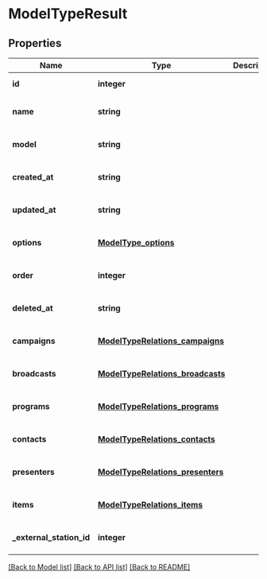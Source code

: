 # ModelTypeResult

## Properties
Name | Type | Description | Notes
------------ | ------------- | ------------- | -------------
**id** | **integer** |  | [default to null]
**name** | **string** |  | [optional] [default to null]
**model** | **string** |  | [optional] [default to null]
**created_at** | **string** |  | [optional] [default to null]
**updated_at** | **string** |  | [optional] [default to null]
**options** | [**ModelType_options**](ModelType_options.md) |  | [optional] [default to null]
**order** | **integer** |  | [optional] [default to null]
**deleted_at** | **string** |  | [optional] [default to null]
**campaigns** | [**ModelTypeRelations_campaigns**](ModelTypeRelations_campaigns.md) |  | [optional] [default to null]
**broadcasts** | [**ModelTypeRelations_broadcasts**](ModelTypeRelations_broadcasts.md) |  | [optional] [default to null]
**programs** | [**ModelTypeRelations_programs**](ModelTypeRelations_programs.md) |  | [optional] [default to null]
**contacts** | [**ModelTypeRelations_contacts**](ModelTypeRelations_contacts.md) |  | [optional] [default to null]
**presenters** | [**ModelTypeRelations_presenters**](ModelTypeRelations_presenters.md) |  | [optional] [default to null]
**items** | [**ModelTypeRelations_items**](ModelTypeRelations_items.md) |  | [optional] [default to null]
**_external_station_id** | **integer** |  | [optional] [default to null]

[[Back to Model list]](../README.md#documentation-for-models) [[Back to API list]](../README.md#documentation-for-api-endpoints) [[Back to README]](../README.md)


